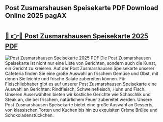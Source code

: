 ## Post Zusmarshausen Speisekarte PDF Download Online 2025 pagAX

# <h2><a href="http://gc73mo.nevu.top/?p=Post+Zusmarshausen+Speisekarte">🔗 👉🔴 Post Zusmarshausen Speisekarte 2025 PDF</a></h2>

[![Post Zusmarshausen Speisekarte 2025 PDF](https://i.imgur.com/dBaPXMq.png)](http://gc73mo.nevu.top/?p=Post+Zusmarshausen+Speisekarte)
Die Post Zusmarshausen Speisekarte ist nicht nur eine Liste von Gerichten, sondern auch die Kunst, ein Gericht zu kreieren. Auf der Post Zusmarshausen Speisekarte unserer Cafeteria finden Sie eine große Auswahl an frischem Gemüse und Obst, mit denen Sie leichte und frische Salate zubereiten können. Für Fleischliebhaber gibt es auf unserer Post Zusmarshausen Speisekarte eine Auswahl an Gerichten: Rindfleisch, Schweinefleisch, Huhn und Fisch. Unseren Auserwählten bieten wir köstliche Gerichte wie Schaschlik und Steak an, die bei frischem, natürlichem Feuer zubereitet werden. Unsere Post Zusmarshausen Speisekarte bietet eine große Auswahl an Desserts, von klassischen Torten und Kuchen bis hin zu exquisiten Crème Brûlée und Schokoladenstückchen.
